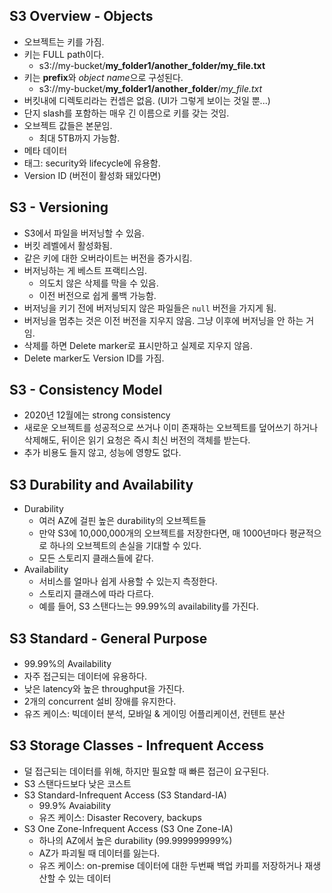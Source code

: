 ## S3 Overview - Objects
- 오브젝트는 키를 가짐.
- 키는 FULL path이다.
  - s3://my-bucket/**my_folder1/another_folder/my_file.txt**
- 키는 **prefix**와 *object name*으로 구성된다.
  - s3://my-bucket/**my_folder1/another_folder**/*my_file.txt*
- 버킷내에 디렉토리라는 컨셉은 없음. (UI가 그렇게 보이는 것일 뿐...)
- 단지 slash를 포함하는 매우 긴 이름으로 키를 갖는 것임.
- 오브젝트 값들은 본문임.
  - 최대 5TB까지 가능함.
- 메타 데이터
- 태그: security와 lifecycle에 유용함.
- Version ID (버전이 활성화 돼있다면)

## S3 - Versioning
- S3에서 파일을 버저닝할 수 있음.
- 버킷 레벨에서 활성화됨.
- 같은 키에 대한 오버라이트는 버전을 증가시킴.
- 버저닝하는 게 베스트 프랙티스임.
  - 의도치 않은 삭제를 막을 수 있음.
  - 이전 버전으로 쉽게 롤백 가능함.
- 버저닝을 키기 전에 버저닝되지 않은 파일들은 `null` 버전을 가지게 됨.
- 버저닝을 멈추는 것은 이전 버전을 지우지 않음. 그냥 이후에 버저닝을 안 하는 거임.
- 삭제를 하면 Delete marker로 표시만하고 실제로 지우지 않음.
- Delete marker도 Version ID를 가짐.

## S3 - Consistency Model
- 2020년 12월에는 strong consistency
- 새로운 오브젝트를 성공적으로 쓰거나 이미 존재하는 오브젝트를 덮어쓰기 하거나 삭제해도, 뒤이은 읽기 요청은 즉시 최신 버전의 객체를 받는다.
- 추가 비용도 들지 않고, 성능에 영향도 없다.

## S3 Durability and Availability
- Durability
  - 여러 AZ에 걸핀 높은 durability의 오브젝트들
  - 만약 S3에 10,000,000개의 오브젝트를 저장한다면, 매 1000년마다 평균적으로 하나의 오브젝트의 손실을 기대할 수 있다.
  - 모든 스토리지 클래스들에 같다.
- Availability
  - 서비스를 얼마나 쉽게 사용할 수 있는지 측정한다.
  - 스토리지 클래스에 따라 다르다.
  - 예를 들어, S3 스탠다느는 99.99%의 availability를 가진다.

## S3 Standard - General Purpose
- 99.99%의 Availability
- 자주 접근되는 데이터에 유용하다.
- 낮은 latency와 높은 throughput을 가진다.
- 2개의 concurrent 설비 장애를 유지한다.
- 유즈 케이스: 빅데이터 분석, 모바일 & 게이밍 어플리케이션, 컨텐트 분산

## S3 Storage Classes - Infrequent Access
- 덜 접근되는 데이터를 위해, 하지만 필요할 때 빠른 접근이 요구된다.
- S3 스탠다드보다 낮은 코스트
- S3 Standard-Infrequent Access (S3 Standard-IA)
  - 99.9% Avaiability
  - 유즈 케이스: Disaster Recovery, backups
- S3 One Zone-Infrequent Access (S3 One Zone-IA)
  - 하나의 AZ에서 높은 durability (99.999999999%)
  - AZ가 파괴될 때 데이터를 잃는다.
  - 유즈 케이스: on-premise 데이터에 대한 두번째 백업 카피를 저장하거나 재생산할 수 있는 데이터
